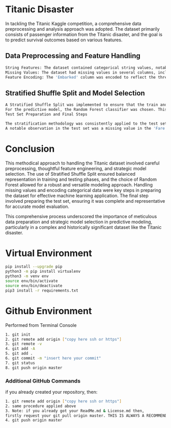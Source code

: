# Titanic Disaster

In tackling the Titanic Kaggle competition, a comprehensive data preprocessing and analysis approach was adopted. 
The dataset primarily consists of passenger information from the Titanic disaster, and the goal is to predict survival outcomes based on various features.

## Data Preprocessing and Feature Handling

```sh
String Features: The dataset contained categorical string values, notably in the 'sex' and 'Embarked' columns. The 'sex' column was mapped to numerical values for better correlation and analysis. The 'Embarked' column, indicating the port of embarkation, was encoded using one-hot encoding to transform categorical data into a numerical format.
Missing Values: The dataset had missing values in several columns, including 'Age' and 'Cabin'. The missing 'Age' data was addressed through imputation, ensuring a more robust dataset for model training. Given the high proportion of missing data and low correlation with survival, the 'Cabin' data was deemed less relevant and thus excluded from further analysis.
Feature Encoding: The 'Embarked' column was encoded to reflect the three ports of embarkation - Cherbourg (C), Queenstown (Q), and Southampton (S). This was achieved through one-hot encoding, which transformed these categorical values into a format suitable for machine learning models.
```

## Stratified Shuffle Split and Model Selection
```sh
A Stratified Shuffle Split was implemented to ensure that the train and test sets represented the dataset proportionately, especially concerning key features like 'sex'. This approach mitigated the risk of data skewness and maintained uniformity in the dataset.
For the predictive model, the Random Forest classifier was chosen. This decision was based on its ability to handle diverse datasets through multiple decision trees. This method contrasts and combines information to make predictions, fitting well with the varied nature of the Titanic dataset.
Test Set Preparation and Final Steps

The stratification methodology was consistently applied to the test set to maintain a uniform distribution of key features.
A notable observation in the test set was a missing value in the 'Fare' column. This was addressed by filling the missing value with an appropriate statistical measure (mean, median, or mode) of the 'Fare' column from the training set, ensuring completeness of the dataset for the final model evaluation.
```

# Conclusion

This methodical approach to handling the Titanic dataset involved careful preprocessing, thoughtful feature engineering, and strategic model selection. The use of Stratified Shuffle Split ensured balanced representation in training and testing phases, and the choice of Random Forest allowed for a robust and versatile modeling approach. Handling missing values and encoding categorical data were key steps in preparing the dataset for effective machine learning application. The final step involved preparing the test set, ensuring it was complete and representative for accurate model evaluation.

This comprehensive process underscored the importance of meticulous data preparation and strategic model selection in predictive modeling, particularly in a complex and historically significant dataset like the Titanic disaster.

# Virtual Environment
```sh
pip install --upgrade pip
python3 -m pip install virtualenv
python3 -m venv env
source env/bin/activate
source env/bin/deactivate
pip3 install -r requirements.txt
```

# Github Environment

Performed from Terminal Console
```sh
1. git init
2. git remote add origin ["copy here ssh or https"]
3. git remote -v
4. git add -A
5. git add .
6. git commit -m "insert here your commit"
7. git status
8. git push origin master
```

### Additional GitHub Commands
if you already created your repository, then:
```sh
1. git remote add origin ["copy here ssh or https"] 
2. same procedure applied above
3. Note: if you already got your ReadMe.md & License.md then,
firstly request your git pull origin master. THIS IS ALWAYS A RECOMMENDED PRACTICE.
4. git push origin master
```
